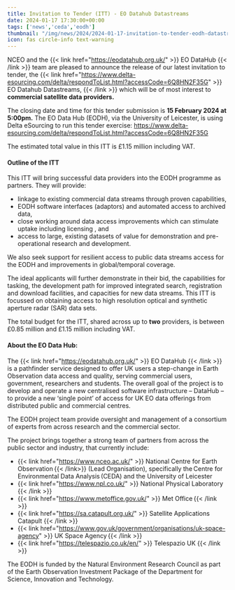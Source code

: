 ```yaml
---
title: Invitation to Tender (ITT) - EO Datahub Datastreams
date: 2024-01-17 17:30:00+00:00
tags: ['news','ceda','eodh']
thumbnail: "/img/news/2024/2024-01-17-invitation-to-tender-eodh-datastreams/eodh-ITT-Datastreams.png"
icon: fas circle-info text-warning
---
```


NCEO and the {{< link href="https://eodatahub.org.uk/" >}} EO DataHub {{< /link >}} team are pleased to announce the release of our latest invitation to tender, the {{< link href="https://www.delta-esourcing.com/delta/respondToList.html?accessCode=6Q8HN2F35G" >}} EO Datahub Datastreams, {{< /link >}} which will be of most interest to __commercial satellite data providers.__

The closing date and time for this tender submission is __15 February 2024 at 5:00pm.__ The EO Data Hub (EODH), via the University of Leicester, is using Delta eSourcing to run this tender exercise:
https://www.delta-esourcing.com/delta/respondToList.html?accessCode=6Q8HN2F35G

The estimated total value in this ITT is £1.15 million including VAT.

#### Outline of the ITT

This ITT will bring successful data providers into the EODH programme as partners. They will provide:  

- linkage to existing commercial data streams through proven capabilities,  
- EODH software interfaces (adaptors) and automated access to archived data,  
- close working around data access improvements which can stimulate uptake including licensing , and  
- access to large, existing datasets of value for demonstration and pre-operational research and development.  

We also seek support for resilient access to public data streams access for the EODH and improvements in global/temporal coverage.  

The ideal applicants will further demonstrate in their bid, the capabilities for tasking, the development path for improved integrated search, registration and download facilities, and capacities for new data streams. This ITT is focussed on obtaining access to high resolution optical and synthetic aperture radar (SAR) data sets.  

The total budget for the ITT, shared across up to __two__ providers, is between £0.85 million and £1.15 million including VAT.  

#### About the EO Data Hub:

The {{< link href="https://eodatahub.org.uk/" >}} EO DataHub {{< /link >}} is a pathfinder service designed to offer UK users a step-change in Earth Observation data access and quality, serving commercial users, government, researchers and students. The overall goal of the project is to develop and operate a new centralised software infrastructure – DataHub – to provide a new ‘single point’ of access for UK EO data offerings from distributed public and commercial centres.  

The EODH project team provide oversight and management of a consortium of experts from across research and the commercial sector.

The project brings together a strong team of partners from across the public sector and industry, that currently include:

- {{< link href="https://www.nceo.ac.uk/" >}} National Centre for Earth Observation {{< /link>}} (Lead Organisation), specifically the Centre for Environmental Data Analysis (CEDA) and the University of Leicester
- {{< link href="https://www.npl.co.uk/" >}}  National Physical Laboratory {{< /link >}}
- {{< link href="https://www.metoffice.gov.uk/" >}} Met Office {{< /link >}}
- {{< link href="https://sa.catapult.org.uk/" >}} Satellite Applications Catapult {{< /link >}}
- {{< link href="https://www.gov.uk/government/organisations/uk-space-agency" >}} UK Space Agency {{< /link >}}
- {{< link href="https://telespazio.co.uk/en/" >}} Telespazio UK {{< /link >}}

The EODH is funded by the Natural Environment Research Council as part of the Earth Observation Investment Package of the Department for Science, Innovation and Technology.
